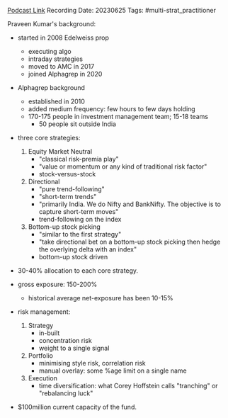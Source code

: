 
[Podcast Link](https://www.youtube.com/watch?v=NUzw5L196q8&ab_channel=MotilalOswalPrivateWealth)
Recording Date: 20230625
Tags: #multi-strat_practitioner 

Praveen Kumar's background:
- started in 2008 Edelweiss prop
	- executing algo
	- intraday strategies
	- moved to AMC in 2017
	- joined Alphagrep in 2020
- Alphagrep background
	- established in 2010
	- added medium frequency: few hours to few days holding
	- 170-175 people in investment management team; 15-18 teams
		- 50 people sit outside India

- three core strategies:
	1. Equity Market Neutral
		- "classical risk-premia play"
		- "value or momentum or any kind of traditional risk factor"
		- stock-versus-stock
	1. Directional
		- "pure trend-following"
		- "short-term trends"
		- "primarily India. We do Nifty and BankNifty. The objective is to capture short-term moves"
		- trend-following on the index
	1. Bottom-up stock picking
		- "similar to the first strategy"
		- "take directional bet on a bottom-up stock picking then hedge the overlying delta with an index"
		- bottom-up stock driven

- 30-40% allocation to each core strategy.
- gross exposure: 150-200%
	- historical average net-exposure has been 10-15%

- risk management:
	1. Strategy
		- in-built
		- concentration risk
		- weight to a single signal
	2. Portfolio
		- minimising style risk, correlation risk
		- manual overlay: some %age limit on a single name 
	3. Execution
		- time diversification: what Corey Hoffstein calls "tranching" or "rebalancing luck"

- $100million current capacity of the fund.